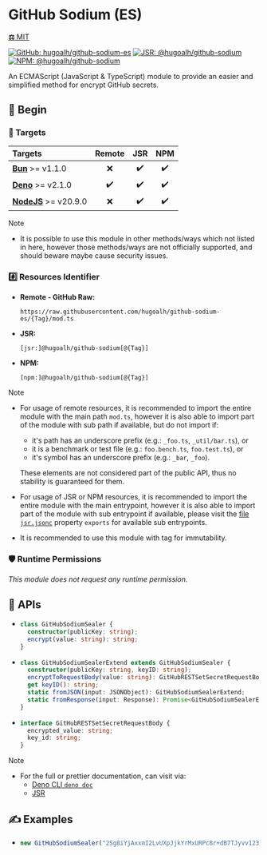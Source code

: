 # GitHub Sodium (ES)

[**⚖️** MIT](./LICENSE.md)

[![GitHub: hugoalh/github-sodium-es](https://img.shields.io/github/v/release/hugoalh/github-sodium-es?label=hugoalh/github-sodium-es&labelColor=181717&logo=github&logoColor=ffffff&sort=semver&style=flat "GitHub: hugoalh/github-sodium-es")](https://github.com/hugoalh/github-sodium-es)
[![JSR: @hugoalh/github-sodium](https://img.shields.io/jsr/v/@hugoalh/github-sodium?label=@hugoalh/github-sodium&labelColor=F7DF1E&logo=jsr&logoColor=000000&style=flat "JSR: @hugoalh/github-sodium")](https://jsr.io/@hugoalh/github-sodium)
[![NPM: @hugoalh/github-sodium](https://img.shields.io/npm/v/@hugoalh/github-sodium?label=@hugoalh/github-sodium&labelColor=CB3837&logo=npm&logoColor=ffffff&style=flat "NPM: @hugoalh/github-sodium")](https://www.npmjs.com/package/@hugoalh/github-sodium)

An ECMAScript (JavaScript & TypeScript) module to provide an easier and simplified method for encrypt GitHub secrets.

## 🔰 Begin

### 🎯 Targets

| **Targets** | **Remote** | **JSR** | **NPM** |
|:--|:-:|:-:|:-:|
| **[Bun](https://bun.sh/)** >= v1.1.0 | ❌ | ✔️ | ✔️ |
| **[Deno](https://deno.land/)** >= v2.1.0 | ✔️ | ✔️ | ✔️ |
| **[NodeJS](https://nodejs.org/)** >= v20.9.0 | ❌ | ✔️ | ✔️ |

> [!NOTE]
> - It is possible to use this module in other methods/ways which not listed in here, however those methods/ways are not officially supported, and should beware maybe cause security issues.

### #️⃣ Resources Identifier

- **Remote - GitHub Raw:**
  ```
  https://raw.githubusercontent.com/hugoalh/github-sodium-es/{Tag}/mod.ts
  ```
- **JSR:**
  ```
  [jsr:]@hugoalh/github-sodium[@{Tag}]
  ```
- **NPM:**
  ```
  [npm:]@hugoalh/github-sodium[@{Tag}]
  ```

> [!NOTE]
> - For usage of remote resources, it is recommended to import the entire module with the main path `mod.ts`, however it is also able to import part of the module with sub path if available, but do not import if:
>
>   - it's path has an underscore prefix (e.g.: `_foo.ts`, `_util/bar.ts`), or
>   - it is a benchmark or test file (e.g.: `foo.bench.ts`, `foo.test.ts`), or
>   - it's symbol has an underscore prefix (e.g.: `_bar`, `_foo`).
>
>   These elements are not considered part of the public API, thus no stability is guaranteed for them.
> - For usage of JSR or NPM resources, it is recommended to import the entire module with the main entrypoint, however it is also able to import part of the module with sub entrypoint if available, please visit the [file `jsr.jsonc`](./jsr.jsonc) property `exports` for available sub entrypoints.
> - It is recommended to use this module with tag for immutability.

### 🛡️ Runtime Permissions

*This module does not request any runtime permission.*

## 🧩 APIs

- ```ts
  class GitHubSodiumSealer {
    constructor(publicKey: string);
    encrypt(value: string): string;
  }
  ```
- ```ts
  class GitHubSodiumSealerExtend extends GitHubSodiumSealer {
    constructor(publicKey: string, keyID: string);
    encryptToRequestBody(value: string): GitHubRESTSetSecretRequestBody;
    get keyID(): string;
    static fromJSON(input: JSONObject): GitHubSodiumSealerExtend;
    static fromResponse(input: Response): Promise<GitHubSodiumSealerExtend>;
  }
  ```
- ```ts
  interface GitHubRESTSetSecretRequestBody {
    encrypted_value: string;
    key_id: string;
  }
  ```

> [!NOTE]
> - For the full or prettier documentation, can visit via:
>   - [Deno CLI `deno doc`](https://docs.deno.com/runtime/reference/cli/documentation_generator/)
>   - [JSR](https://jsr.io/@hugoalh/github-sodium)

## ✍️ Examples

- ```ts
  new GitHubSodiumSealer("2Sg8iYjAxxmI2LvUXpJjkYrMxURPc8r+dB7TJyvv1234").encrypt("plain-text-secret");
  ```

